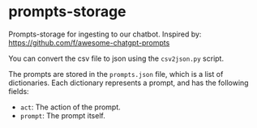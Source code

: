 # prompts-storage
Prompts-storage for ingesting to our chatbot. Inspired by: https://github.com/f/awesome-chatgpt-prompts

You can convert the csv file to json using the `csv2json.py` script.

The prompts are stored in the `prompts.json` file, which is a list of dictionaries. Each dictionary represents a prompt, and has the following fields:
- `act`: The action of the prompt.
- `prompt`: The prompt itself.

